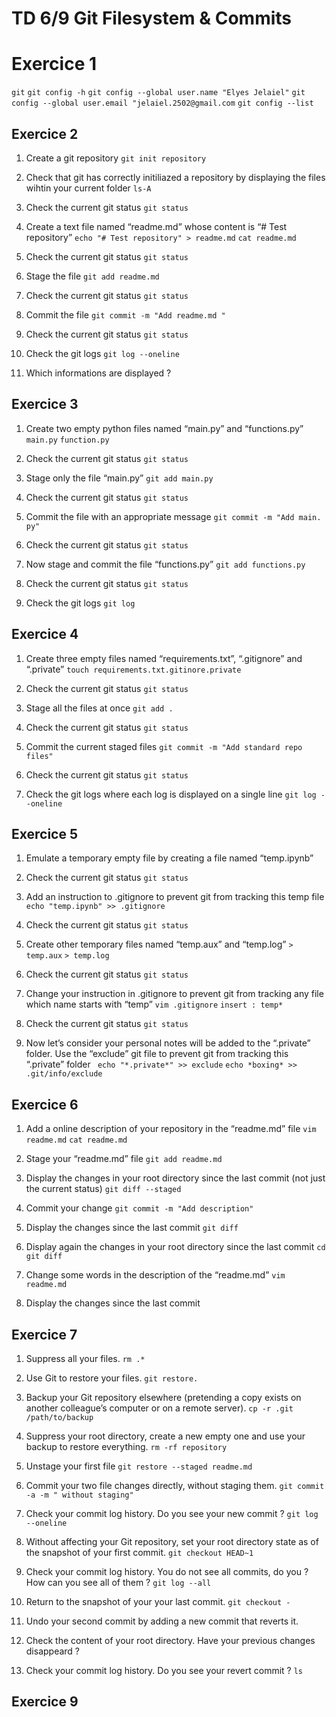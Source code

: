 # TD 6/9 Git Filesystem & Commits

# Exercice 1
 
``` git ```
``` git config -h ```
``` git config --global user.name "Elyes Jelaiel" ```
``` git config --global user.email "jelaiel.2502@gmail.com ```
``` git config --list ```

## Exercice 2

1. Create a git repository
``` git init repository ```

2. Check that git has correctly initiliazed a repository by displaying the files
wihtin your current folder
``` ls-A ```

3. Check the current git status
``` git status ```

4. Create a text file named “readme.md” whose content is “# Test repository”
``` echo "# Test repository" > readme.md ```
``` cat readme.md ```

5. Check the current git status
 ``` git status ```

6. Stage the file
``` git add readme.md ```

7. Check the current git status
``` git status ```


8. Commit the file
``` git commit -m "Add readme.md " ```

9. Check the current git status
``` git status ```

10. Check the git logs
``` git log --oneline ```

11. Which informations are displayed ?

## Exercice 3

1. Create two empty python files named “main.py” and “functions.py”
``` main.py ```
``` function.py ```

2. Check the current git status
``` git status ```

3. Stage only the file “main.py”
``` git add main.py ```

4. Check the current git status
``` git status ```

5. Commit the file with an appropriate message
``` git commit -m "Add main. py" ```

6. Check the current git status
``` git status ```

7. Now stage and commit the file “functions.py”
``` git add functions.py ```

8. Check the current git status
``` git status ```

9. Check the git logs
```git log ```


## Exercice 4

1. Create three empty files named “requirements.txt”, “.gitignore” and “.private”
``` touch requirements.txt.gitinore.private ```

2. Check the current git status
``` git status ```

3. Stage all the files at once
``` git add . ```

4. Check the current git status
``` git status ```

5. Commit the current staged files
``` git commit -m "Add standard repo files" ```

6. Check the current git status
``` git status ```

7. Check the git logs where each log is displayed on a single line
``` git log --oneline ```

## Exercice 5 

1. Emulate a temporary empty file by creating a file named “temp.ipynb”


2. Check the current git status
``` git status ```

3. Add an instruction to .gitignore to prevent git from tracking this temp file
``` echo "temp.ipynb" >> .gitignore ```

4. Check the current git status
``` git status ``` 

5. Create other temporary files named “temp.aux” and “temp.log”
``` > temp.aux ```
``` > temp.log ```

6. Check the current git status
``` git status ```

7. Change your instruction in .gitignore to prevent git from tracking any file which name starts with “temp”
``` vim .gitignore ```
``` insert : temp* ```

8. Check the current git status
``` git status ``` 

9. Now let’s consider your personal notes will be added to the “.private” folder. Use the “exclude” git file to prevent git from tracking this “.private” folder
``` echo "*.private*" >> exclude```
``` echo *boxing* >> .git/info/exclude ```

## Exercice 6
1. Add a online description of your repository in the “readme.md” file
``` vim readme.md ```
``` cat readme.md ``` 

2. Stage your “readme.md” file
``` git add readme.md ```

3. Display the changes in your root directory since the last commit (not just the current status)
``` git diff --staged ```

4. Commit your change
``` git commit -m "Add description" ```

5. Display the changes since the last commit
``` git diff ```

6. Display again the changes in your root directory since the last commit
``` cd ```
``` git diff ```

7. Change some words in the description of the “readme.md”
``` vim readme.md ```

8. Display the changes since the last commit


## Exercice 7

1. Suppress all your files.
``` rm .* ```

2. Use Git to restore your files.
``` git restore. ```

3. Backup your Git repository elsewhere
(pretending a copy exists on another colleague’s computer or on a remote
server).
``` cp -r .git /path/to/backup ```

4. Suppress your root directory, create a new empty one and use your backup to restore everything.
``` rm -rf repository ```

5. Unstage your first file
``` git restore --staged readme.md ```

6. Commit your two file changes directly, without staging them.
``` git commit -a -m " without staging" ```

7. Check your commit log history. Do you see your new commit ?
``` git log --oneline ```

8. Without affecting your Git repository, set your root directory state as of
the snapshot of your first commit.
``` git checkout HEAD~1 ```


9. Check your commit log history. You do not see all commits, do you ? How
can you see all of them ?
``` git log --all ```

10. Return to the snapshot of your your last commit.
``` git checkout - ```

11. Undo your second commit by adding a new commit that reverts it.


12. Check the content of your root directory. Have your previous changes
disappeard ?


13. Check your commit log history. Do you see your revert commit ?
``` ls ```


## Exercice 9

